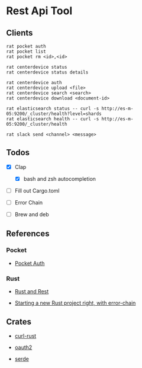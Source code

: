 # Rest Api Tool

## Clients

```
rat pocket auth
rat pocket list
rat pocket rm <id>,<id>

rat centerdevice status
rat centerdevice status details

rat centerdevice auth
rat centerdevice upload <file>
rat centerdevice search <search>
rat centerdevice download <document-id>

rat elasticsearch status -- curl -s http://es-m-05:9200/_cluster/health?level=shards
rat elasticsearch health -- curl -s http://es-m-05:9200/_cluster/health

rat slack send <channel> <message>
```


## Todos

* [X] Clap

    * [X] bash and zsh autocompletion

* [ ] Fill out Cargo.toml

* [ ] Error Chain

* [ ] Brew and deb


## References

### Pocket

* [Pocket Auth](http://www.jamesfmackenzie.com/getting-started-with-the-pocket-developer-api/)

### Rust

* [Rust and Rest](http://lucumr.pocoo.org/2016/7/10/rust-rest/)

* [Starting a new Rust project right, with error-chain](https://brson.github.io/2016/11/30/starting-with-error-chain)


## Crates

* [curl-rust](https://github.com/alexcrichton/curl-rust/commits/master)

* [oauth2](https://github.com/alexcrichton/oauth2-rs/blob/master/src/lib.rs)

* [serde](https://serde.rs)

